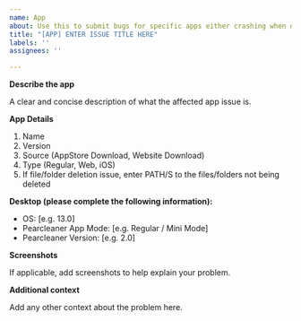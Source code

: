 ```yaml
---
name: App
about: Use this to submit bugs for specific apps either crashing when deleting, not showing up in the app list, files/folders not being deleted or unrelated files from other apps being found
title: "[APP] ENTER ISSUE TITLE HERE"
labels: ''
assignees: ''

---
```


**Describe the app**

A clear and concise description of what the affected app issue is.

**App Details**
1. Name
2. Version
3. Source (AppStore Download, Website Download)
4. Type (Regular, Web, iOS)
5. If file/folder deletion issue, enter PATH/S to the files/folders not being deleted

**Desktop (please complete the following information):**
 - OS: [e.g. 13.0]
 - Pearcleaner App Mode: [e.g. Regular / Mini Mode]
 - Pearcleaner Version: [e.g. 2.0]

**Screenshots**

If applicable, add screenshots to help explain your problem.

**Additional context**

Add any other context about the problem here.
